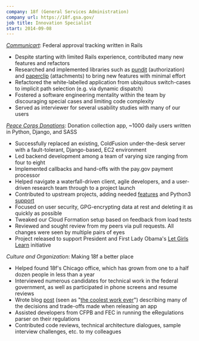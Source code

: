 ```yaml
---
company: 18f (General Services Administration)
company url: https://18f.gsa.gov/
job title: Innovation Specialist
start: 2014-09-08
---
```

[*Communicart*](https://github.com/18F/C2/): Federal approval tracking written
in Rails

* Despite starting with limited Rails experience, contributed many new
  features and refactors
* Researched and implemented libraries such as
  [pundit](https://github.com/elabs/pundit) (authorization) and
  [paperclip](https://github.com/thoughtbot/paperclip) (attachments) to bring
  new features with minimal effort
* Refactored the white-labelled application from ubiquitous switch-cases to
  implicit path selection (e.g. via dynamic dispatch)
* Fostered a software engineering mentality within the team by discouraging
  special cases and limiting code complexity
* Served as interviewer for several usability studies with many of our users

[*Peace Corps Donations*](https://github.com/18F/peacecorps-site/): Donation
collection app, ~1000 daily users written in Python, Django, and SASS

* Successfully replaced an existing, ColdFusion under-the-desk server with a
  fault-tolerant, Django-based, EC2 environment
* Led backend development among a team of varying size ranging from four to
  eight
* Implemented callbacks and hand-offs with the pay.gov payment processor
* Helped navigate a waterfall-driven client, agile developers, and a
  user-driven research team through to a project launch
* Contributed to upstream projects, adding needed
  [features](https://github.com/mapmyfitness/django-gzipping-cache/pull/1) and
  Python3 [support](https://github.com/gusdan/django-elasticache/pull/5)
* Focused on user security, GPG-encrypting data at rest and deleting it as
  quickly as possible
* Tweaked our Cloud Formation setup based on feedback from load tests
* Reviewed and sought review from my peers via pull requests. All changes were
  seen by multiple pairs of eyes
* Project released to support President and First Lady Obama's [Let Girls
  Learn](https://letgirlslearn.peacecorps.gov/) initiative

*Culture and Organization*: Making 18f a better place

* Helped found 18f's Chicago office, which has grown from one to a half dozen
  people in less than a year
* Interviewed numerous candidates for technical work in the federal
  government, as well as participated in phone screens and resume reviews
* Wrote  blog
  [post](https://18f.gsa.gov/2015/04/09/flexibility-when-releasing-a-new-product-peace-corps-new-donation-platform/)
  (seen as "[the coolest work
  ever](https://twitter.com/mynameisdom/status/588799280418291713)")
  describing many of the decisions and trade-offs made when releasing an app
* Assisted developers from CFPB and FEC in running the eRegulations parser on
  their regulations
* Contributed code reviews, technical architecture dialogues, sample interview
  challenges, etc. to my colleagues
